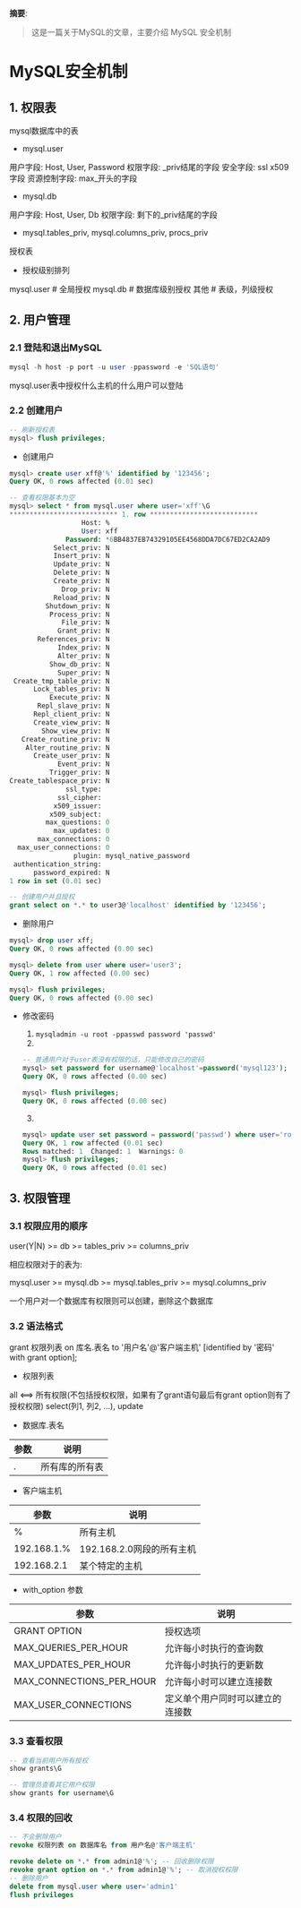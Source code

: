 
__摘要__:

> 这是一篇关于MySQL的文章，主要介绍 MySQL 安全机制

<!--more-->
MySQL安全机制
=============

## 1. 权限表

mysql数据库中的表

+ mysql.user

用户字段: Host, User, Password
权限字段: _priv结尾的字段
安全字段: ssl x509字段
资源控制字段: max_开头的字段

+ mysql.db

用户字段: Host, User, Db
权限字段: 剩下的_priv结尾的字段

+ mysql.tables_priv, mysql.columns_priv, procs_priv

授权表

+ 授权级别排列

mysql.user # 全局授权
mysql.db  # 数据库级别授权
其他  # 表级，列级授权

## 2. 用户管理

### 2.1 登陆和退出MySQL

```sql
mysql -h host -p port -u user -ppassword -e 'SQL语句'
```

mysql.user表中授权什么主机的什么用户可以登陆


### 2.2 创建用户

```sql
-- 刷新授权表
mysql> flush privileges;
```
+ 创建用户

```sql
mysql> create user xff@'%' identified by '123456';
Query OK, 0 rows affected (0.01 sec)

-- 查看权限基本为空
mysql> select * from mysql.user where user='xff'\G
*************************** 1. row ***************************
                  Host: %
                  User: xff
              Password: *6BB4837EB74329105EE4568DDA7DC67ED2CA2AD9
           Select_priv: N
           Insert_priv: N
           Update_priv: N
           Delete_priv: N
           Create_priv: N
             Drop_priv: N
           Reload_priv: N
         Shutdown_priv: N
          Process_priv: N
             File_priv: N
            Grant_priv: N
       References_priv: N
            Index_priv: N
            Alter_priv: N
          Show_db_priv: N
            Super_priv: N
 Create_tmp_table_priv: N
      Lock_tables_priv: N
          Execute_priv: N
       Repl_slave_priv: N
      Repl_client_priv: N
      Create_view_priv: N
        Show_view_priv: N
   Create_routine_priv: N
    Alter_routine_priv: N
      Create_user_priv: N
            Event_priv: N
          Trigger_priv: N
Create_tablespace_priv: N
              ssl_type: 
            ssl_cipher: 
           x509_issuer: 
          x509_subject: 
         max_questions: 0
           max_updates: 0
       max_connections: 0
  max_user_connections: 0
                plugin: mysql_native_password
 authentication_string: 
      password_expired: N
1 row in set (0.01 sec)
```

```sql
-- 创建用户并且授权
grant select on *.* to user3@'localhost' identified by '123456';
```

+ 删除用户

```sql
mysql> drop user xff;
Query OK, 0 rows affected (0.00 sec)
```

```sql
mysql> delete from user where user='user3';
Query OK, 1 row affected (0.00 sec)

mysql> flush privileges;
Query OK, 0 rows affected (0.00 sec)
```

+ 修改密码

    1. `mysqladmin -u root -ppasswd password 'passwd'`
    2.
    ```sql
    -- 普通用户对于user表没有权限的话，只能修改自己的密码
    mysql> set password for username@'localhost'=password('mysql123');
    Query OK, 0 rows affected (0.00 sec)

    mysql> flush privileges;
    Query OK, 0 rows affected (0.00 sec)
    ```
    3.
    ```sql
    mysql> update user set password = password('passwd') where user='root';
    Query OK, 1 row affected (0.01 sec)
    Rows matched: 1  Changed: 1  Warnings: 0
    mysql> flush privileges;
    Query OK, 0 rows affected (0.01 sec)
    ```

## 3. 权限管理

### 3.1 权限应用的顺序

user(Y|N) >= db >= tables_priv >= columns_priv

相应权限对于的表为:

mysql.user >= mysql.db >= mysql.tables_priv >= mysql.columns_priv

一个用户对一个数据库有权限则可以创建，删除这个数据库


### 3.2 语法格式

grant 权限列表 on 库名.表名 to '用户名'@'客户端主机' [identified by '密码' with grant option];

+ 权限列表

all <==> 所有权限(不包括授权权限，如果有了grant语句最后有grant option则有了授权权限)
select(列1, 列2, ...), update

+ 数据库.表名

|参数|说明|
|--|--|
|*.*|所有库的所有表|

+ 客户端主机

|参数|说明|
|--|--|
|%|所有主机|
|192.168.1.%|192.168.2.0网段的所有主机|
|192.168.2.1|某个特定的主机|

+ with_option 参数

|参数|说明|
|--|--|
|GRANT OPTION|授权选项|
|MAX_QUERIES_PER_HOUR|允许每小时执行的查询数|
|MAX_UPDATES_PER_HOUR|允许每小时执行的更新数|
|MAX_CONNECTIONS_PER_HOUR|允许每小时可以建立连接数|
|MAX_USER_CONNECTIONS|定义单个用户同时可以建立的连接数|

### 3.3 查看权限

```sql
-- 查看当前用户所有授权
show grants\G

-- 管理员查看其它用户权限
show grants for username\G
```

### 3.4 权限的回收

```sql
-- 不会删除用户
revoke 权限列表 on 数据库名 from 用户名@'客户端主机'
```

```sql
revoke delete on *.* from admin1@'%'; -- 回收删除权限
revoke grant option on *.* from admin1@'%'; -- 取消授权权限
-- 删除用户
delete from mysql.user where user='admin1'
flush privileges
```
